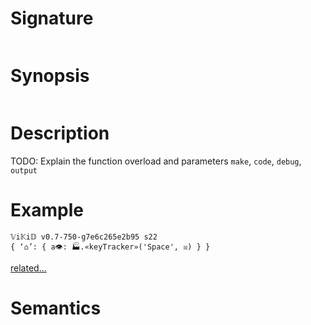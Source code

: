 # Signature
```vikid-signature
```

# Synopsis
```vikid-synopsis
```

# Description
TODO: Explain the function overload and parameters `make`, `code`, `debug`, `output`

# Example
```vikid-script
𝕍i𝕂i𝔻 v0.7-750-g7e6c265e2b95 s22
{ ‘⌂’: { a👁: 🏭.«keyTracker»('Space', ☒) } }
```


[related...](https://developer.mozilla.org/en-US/docs/Web/API/KeyboardEvent/code#try_it_out)

# Semantics